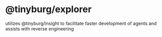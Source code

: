 # @tinyburg/explorer

utilizes @tinyburg/insight to facilitate faster development of agents and assists with reverse engineering
